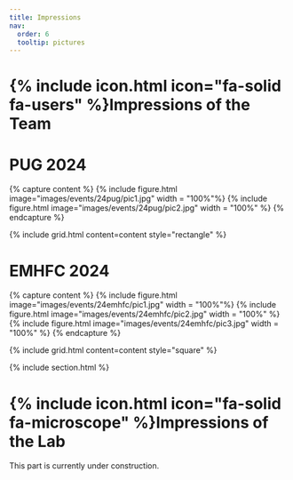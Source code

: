 ```yaml
---
title: Impressions
nav:
  order: 6
  tooltip: pictures
---
```


# {% include icon.html icon="fa-solid fa-users" %}Impressions of the Team

# PUG 2024
{% capture content %}
  {% include figure.html image="images/events/24pug/pic1.jpg" width = "100%"%}
  {% include figure.html image="images/events/24pug/pic2.jpg" width = "100%" %}
{% endcapture %}

{%
  include grid.html
  content=content
  style="rectangle"
%}

# EMHFC 2024
{% capture content %}
  {% include figure.html image="images/events/24emhfc/pic1.jpg" width = "100%"%}
  {% include figure.html image="images/events/24emhfc/pic2.jpg" width = "100%" %}
  {% include figure.html image="images/events/24emhfc/pic3.jpg" width = "100%" %}
{% endcapture %}

{%
  include grid.html
  content=content
  style="square"
%}

{% include section.html %}

# {% include icon.html icon="fa-solid fa-microscope" %}Impressions of the Lab

This part is currently under construction.
